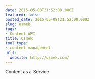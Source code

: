 ```yaml
---
date: 2015-05-08T21:52:00.000Z
featured: false
posted_date: 2015-05-08T21:52:00.000Z
slug: osmek
tags:
- Content API
title: Osmek
tool_type:
- content-management
urls:
  website: http://osmek.com/
---
```


Content as a Service




